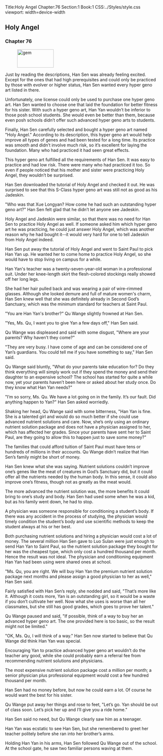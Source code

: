 Title:Holy Angel 
Chapter:76 
Section:1 
Book:1 
CSS:../Styles/style.css 
viewport: width=device-width
  
## Holy Angel
### Chapter 76 
<figure>
	<img src="../Images/gem.gif" alt="gem" id="gem" width="120" height="60" />
</figure>
  

  
  Just by reading the descriptions, Han Sen was already feeling excited. Except for the ones that had high prerequisites and could only be practiced by those with evolver or higher status, Han Sen wanted every hyper geno art listed in there.

Unfortunately, one license could only be used to purchase one hyper geno art. Han Sen wanted to choose one that laid the foundation for better fitness for his sister. With such a hyper geno art, Han Yan wouldn’t be inferior to those posh school students. She would even be better than them, because even posh schools didn’t offer such advanced hyper geno arts to students.

Finally, Han Sen carefully selected and bought a hyper geno art named "Holy Angel." According to its description, this hyper geno art would help improve all types of genes and had been tested for a long time. Its practice was smooth and didn’t involve much risk, so it’s excellent for laying the foundation. Many who had practiced it had seen great effects.

This hyper geno art fulfilled all the requirements of Han Sen. It was easy to practice and had low risk. There were many who had practiced it too. So even if people noticed that his mother and sister were practicing Holy Angel, they wouldn’t be surprised.

Han Sen downloaded the tutorial of Holy Angel and checked it out. He was surprised to see that this S-Class hyper geno art was still not as good as his Jadeskin.

"Who was that Xue Longyan? How come he had such an outstanding hyper geno art?" Han Sen felt glad that he didn’t let anyone see Jadeskin.

Holy Angel and Jadeskin were similar, so that there was no need for Han Sen to practice Holy Angel as well. If someone asked him which hyper geno art he was practicing, he could just answer Holy Angel, which was another reason why he had bought it--it would very hard for one to tell Jadeskin from Holy Angel indeed.

Han Sen put away the tutorial of Holy Angel and went to Saint Paul to pick Han Yan up. He wanted her to come home to practice Holy Angel, so she would have to stop living on campus for a while.

Han Yan's teacher was a twenty-seven-year-old woman in a professional suit. Under her knee-length skirt the flesh-colored stockings really showed off her long legs.

She had her hair pulled back and was wearing a pair of wire-rimmed glasses. Although she looked demure and full of mature women's charm, Han Sen knew well that she was definitely already in Second God’s Sanctuary, which was the minimum standard for teachers at Saint Paul.

"You are Han Yan's brother?" Qu Wange slightly frowned at Han Sen.

"Yes, Ms. Qu, I want you to give Yan a few days off," Han Sen said.

Qu Wange was displeased and said with some disgust, "Where are your parents? Why haven’t they come?"

"They are very busy. I have come of age and can be considered one of Yan’s guardians. You could tell me if you have something to say," Han Sen said.

Qu Wange said bluntly, "What do your parents take education for? Do they think everything will simply work out if they spend the money and send their daughter to an expensive school? The school has started for quite a while now, yet your parents haven’t been here or asked about her study once. Do they know what Han Yan needs?"

"I’m so sorry, Ms. Qu. We have a lot going on in the family. It’s our fault. Did anything happen to Yan?" Han Sen asked worriedly.

Shaking her head, Qu Wange said with some bitterness, "Han Yan is fine. She is a talented girl and would do so much better if she could use advanced nutrient solutions and care. Now, she’s only using an ordinary nutrient solution package and does not have a physician assigned to her, which has affected her grades. Since your parents have sent her to Saint Paul, are they going to allow this to happen just to save some money?"

The families that could afford tuition of Saint Paul must have tens or hundreds of millions in their accounts. Qu Wange didn’t realize that Han Sen’s family might be short of money.

Han Sen knew what she was saying. Nutrient solutions couldn’t improve one’s genes like the meat of creatures in God’s Sanctuary did, but it could offer all the nutrients needed by the human body. In this sense, it could also improve one’s fitness, though not as greatly as the meat would.

The more advanced the nutrient solution was, the more benefits it could bring to one’s study and body. Han Sen had used some when he was a kid, but as his family went down, he had to stop.

A physician was someone responsible for conditioning a student’s body. If there was any accident in the process of studying, the physician would timely condition the student’s body and use scientific methods to keep the student always at his or her best.

Both purchasing nutrient solutions and hiring a physician would cost a lot of money. The several million Han Sen gave to Luo Sulan were just enough to send Han Yan to Saint Paul, so the nutrient solution package they bought for her was the cheapest type, which only cost a hundred thousand per month. Hence the result was not ideal. The physician and conditioning equipment Han Yan had been using were shared ones at school.

"Ms. Qu, you are right. We will buy Han Yan the premium nutrient solution package next months and please assign a good physician to her as well," Han Sen said.

Fairly satisfied with Han Sen’s reply, she nodded and said, "That’s more like it. Although it costs more, Yan is an outstanding girl, so it would be a waste if you don’t cultivate her well. Now what she uses is worse than all her classmates, but she still has good grades, which goes to prove her talent."

Qu Wange paused and said, "If possible, think of a way to buy her an advanced hyper geno art. The one provided here is too basic, so the result might not be limited."

"OK, Ms. Qu, I will think of a way." Han Sen now started to believe that Qu Wange did think Han Yan was special.

Encouraging Yan to practice advanced hyper geno art wouldn’t do the teacher any good, while she could probably earn a referral fee from recommending nutrient solutions and physicians.

The most expensive nutrient solution package cost a million per month; a senior physician plus professional equipment would cost a few hundred thousand per month.

Han Sen had no money before, but now he could earn a lot. Of course he would want the best for his sister.

Qu Wange put away her things and rose to feet, "Let’s go. Yan should be out of class soon. Let’s pick her up and I’ll give you a ride home."

Han Sen said no need, but Qu Wange clearly saw him as a teenager.

Han Yan was ecstatic to see Han Sen, but she remembered to greet her teacher politely before she ran into her brother’s arms.

Holding Han Yan in his arms, Han Sen followed Qu Wange out of the school. At the school gate, he saw two familiar persons waving at them.
